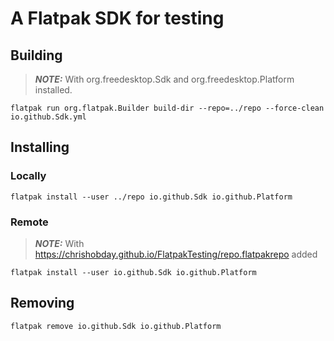 # A Flatpak SDK for testing
## Building
> **_NOTE:_**  With org.freedesktop.Sdk and org.freedesktop.Platform installed.
```console
flatpak run org.flatpak.Builder build-dir --repo=../repo --force-clean io.github.Sdk.yml
```
## Installing
### Locally
```console
flatpak install --user ../repo io.github.Sdk io.github.Platform
```
### Remote
> **_NOTE:_**  With https://chrishobday.github.io/FlatpakTesting/repo.flatpakrepo added
```console
flatpak install --user io.github.Sdk io.github.Platform
```
## Removing
```console
flatpak remove io.github.Sdk io.github.Platform
```
